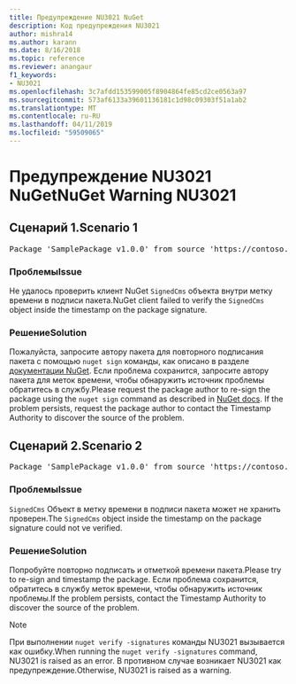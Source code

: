```yaml
---
title: Предупреждение NU3021 NuGet
description: Код предупреждения NU3021
author: mishra14
ms.author: karann
ms.date: 8/16/2018
ms.topic: reference
ms.reviewer: anangaur
f1_keywords:
- NU3021
ms.openlocfilehash: 3c7afdd153599005f8904864fe85cd2ce0563a97
ms.sourcegitcommit: 573af6133a39601136181c1d98c09303f51a1ab2
ms.translationtype: MT
ms.contentlocale: ru-RU
ms.lasthandoff: 04/11/2019
ms.locfileid: "59509065"
---
```

# <a name="nuget-warning-nu3021"></a><span data-ttu-id="65492-103">Предупреждение NU3021 NuGet</span><span class="sxs-lookup"><span data-stu-id="65492-103">NuGet Warning NU3021</span></span>

## <a name="scenario-1"></a><span data-ttu-id="65492-104">Сценарий 1.</span><span class="sxs-lookup"><span data-stu-id="65492-104">Scenario 1</span></span>

<pre>Package 'SamplePackage v1.0.0' from source 'https://contoso.com/index.json': The primary signature's timestamp signature validation failed.</pre>

### <a name="issue"></a><span data-ttu-id="65492-105">Проблемы</span><span class="sxs-lookup"><span data-stu-id="65492-105">Issue</span></span>

<span data-ttu-id="65492-106">Не удалось проверить клиент NuGet `SignedCms` объекта внутри метку времени в подписи пакета.</span><span class="sxs-lookup"><span data-stu-id="65492-106">NuGet client failed to verify the `SignedCms` object inside the timestamp on the package signature.</span></span>


### <a name="solution"></a><span data-ttu-id="65492-107">Решение</span><span class="sxs-lookup"><span data-stu-id="65492-107">Solution</span></span>

<span data-ttu-id="65492-108">Пожалуйста, запросите автору пакета для повторного подписания пакета с помощью `nuget sign` команды, как описано в разделе [документации NuGet](https://docs.microsoft.com/en-us/nuget/create-packages/sign-a-package). Если проблема сохранится, запросите автору пакета для меток времени, чтобы обнаружить источник проблемы обратитесь в службу.</span><span class="sxs-lookup"><span data-stu-id="65492-108">Please request the package author to re-sign the package using the `nuget sign` command as described in [NuGet docs](https://docs.microsoft.com/en-us/nuget/create-packages/sign-a-package). If the problem persists, request the package author to contact the Timestamp Authority to discover the source of the problem.</span></span>



## <a name="scenario-2"></a><span data-ttu-id="65492-109">Сценарий 2.</span><span class="sxs-lookup"><span data-stu-id="65492-109">Scenario 2</span></span>

<pre>Package 'SamplePackage v1.0.0' from source 'https://contoso.com/index.json': The timestamp signature validation failed.</pre>

### <a name="issue"></a><span data-ttu-id="65492-110">Проблемы</span><span class="sxs-lookup"><span data-stu-id="65492-110">Issue</span></span>

<span data-ttu-id="65492-111">`SignedCms` Объект в метку времени в подписи пакета может не хранить проверен.</span><span class="sxs-lookup"><span data-stu-id="65492-111">The `SignedCms` object inside the timestamp on the package signature could not ve verified.</span></span>


### <a name="solution"></a><span data-ttu-id="65492-112">Решение</span><span class="sxs-lookup"><span data-stu-id="65492-112">Solution</span></span>

<span data-ttu-id="65492-113">Попробуйте повторно подписать и отметкой времени пакета.</span><span class="sxs-lookup"><span data-stu-id="65492-113">Please try to re-sign and timestamp the package.</span></span> <span data-ttu-id="65492-114">Если проблема сохранится, обратитесь в службу меток времени, чтобы обнаружить источник проблемы.</span><span class="sxs-lookup"><span data-stu-id="65492-114">If the problem persists, contact the Timestamp Authority to discover the source of the problem.</span></span>


> [!Note]
> <span data-ttu-id="65492-115">При выполнении `nuget verify -signatures` команды NU3021 вызывается как ошибку.</span><span class="sxs-lookup"><span data-stu-id="65492-115">When running the `nuget verify -signatures` command, NU3021 is raised as an error.</span></span> <span data-ttu-id="65492-116">В противном случае возникает NU3021 как предупреждение.</span><span class="sxs-lookup"><span data-stu-id="65492-116">Otherwise, NU3021 is raised as a warning.</span></span>